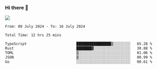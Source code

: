 ### Hi there 👋️

![](https://komarev.com/ghpvc/?username=Loner1024)

<!--START_SECTION:waka-->

```txt
From: 09 July 2024 - To: 16 July 2024

Total Time: 12 hrs 25 mins

TypeScript                       ████████████████▒░░░░░░░░   65.28 %
Rust                             ███████▓░░░░░░░░░░░░░░░░░   30.88 %
TOML                             ▒░░░░░░░░░░░░░░░░░░░░░░░░   01.06 %
JSON                             ▒░░░░░░░░░░░░░░░░░░░░░░░░   00.99 %
Go                               ░░░░░░░░░░░░░░░░░░░░░░░░░   00.61 %
```

<!--END_SECTION:waka-->



